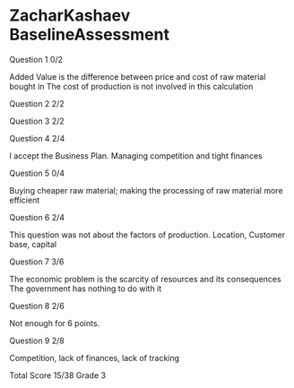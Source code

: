 # ZacharKashaev BaselineAssessment

Question 1    0/2

Added Value is the difference between price and cost of raw material bought in
The cost of production is not involved in this calculation

Question 2    2/2

Question 3    2/2

Question 4    2/4

I accept the Business Plan.  Managing competition and tight finances

Question 5    0/4

Buying cheaper raw material; making the processing of raw material more efficient

Question 6    2/4
 
 This question was not about the factors of production.  Location, Customer base,  capital
 
 Question 7    3/6
 
 The economic problem is the scarcity of resources and its consequences
 The government has nothing to do with it

Question 8    2/6

Not enough for 6 points.

Question 9    2/8

Competition,  lack of finances, lack of tracking

Total Score 15/38 Grade 3


